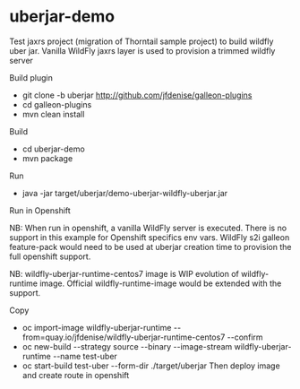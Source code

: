 # uberjar-demo
Test jaxrs project (migration of Thorntail sample project) to build wildfly uber jar. 
Vanilla WildFly jaxrs layer is used to provision a trimmed wildfly server

Build plugin

* git clone -b uberjar http://github.com/jfdenise/galleon-plugins
* cd galleon-plugins
* mvn clean install 

Build
* cd uberjar-demo
* mvn package

Run
* java -jar target/uberjar/demo-uberjar-wildfly-uberjar.jar

Run in Openshift

NB: When run in openshift, a vanilla WildFly server is executed. There is no support in this example for Openshift specifics env vars. 
WildFly s2i galleon feature-pack would need to be used at uberjar creation time to provision the full openshift support.

NB: wildfly-uberjar-runtime-centos7 image is WIP evolution of wildfly-runtime image. Official wildfly-runtime-image would be extended with the support.

Copy 
* oc import-image wildfly-uberjar-runtime --from=quay.io/jfdenise/wildfly-uberjar-runtime-centos7 --confirm
* oc new-build --strategy source --binary --image-stream wildfly-uberjar-runtime --name test-uber
* oc start-build test-uber --form-dir ./target/uberjar
Then deploy image and create route in openshift
